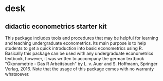 # desk
didactic econometrics starter kit
---------------------------------

This package includes tools and procedures that may be helpful for learning and teaching undergraduate econometrics.
Its main purpose is to help students to get a quick introduction into basic econometrics using R. Basically this package 
can be used with any undergraduate econometrics textbook, however, it was written to accompany the german textbook
"Ökonometrie - Das R Arbeitsbuch" by L. v. Auer and S. Hoffmann, Springer Verlag, 2016.
Note that the usage of this package comes with no warranty whatsoever.
